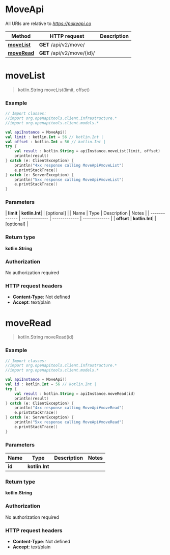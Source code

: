 # MoveApi

All URIs are relative to *https://pokeapi.co*

| Method | HTTP request | Description |
| ------------- | ------------- | ------------- |
| [**moveList**](MoveApi.md#moveList) | **GET** /api/v2/move/ |  |
| [**moveRead**](MoveApi.md#moveRead) | **GET** /api/v2/move/{id}/ |  |


<a id="moveList"></a>
# **moveList**
> kotlin.String moveList(limit, offset)



### Example
```kotlin
// Import classes:
//import org.openapitools.client.infrastructure.*
//import org.openapitools.client.models.*

val apiInstance = MoveApi()
val limit : kotlin.Int = 56 // kotlin.Int | 
val offset : kotlin.Int = 56 // kotlin.Int | 
try {
    val result : kotlin.String = apiInstance.moveList(limit, offset)
    println(result)
} catch (e: ClientException) {
    println("4xx response calling MoveApi#moveList")
    e.printStackTrace()
} catch (e: ServerException) {
    println("5xx response calling MoveApi#moveList")
    e.printStackTrace()
}
```

### Parameters
| **limit** | **kotlin.Int**|  | [optional] |
| Name | Type | Description  | Notes |
| ------------- | ------------- | ------------- | ------------- |
| **offset** | **kotlin.Int**|  | [optional] |

### Return type

**kotlin.String**

### Authorization

No authorization required

### HTTP request headers

 - **Content-Type**: Not defined
 - **Accept**: text/plain

<a id="moveRead"></a>
# **moveRead**
> kotlin.String moveRead(id)



### Example
```kotlin
// Import classes:
//import org.openapitools.client.infrastructure.*
//import org.openapitools.client.models.*

val apiInstance = MoveApi()
val id : kotlin.Int = 56 // kotlin.Int | 
try {
    val result : kotlin.String = apiInstance.moveRead(id)
    println(result)
} catch (e: ClientException) {
    println("4xx response calling MoveApi#moveRead")
    e.printStackTrace()
} catch (e: ServerException) {
    println("5xx response calling MoveApi#moveRead")
    e.printStackTrace()
}
```

### Parameters
| Name | Type | Description  | Notes |
| ------------- | ------------- | ------------- | ------------- |
| **id** | **kotlin.Int**|  | |

### Return type

**kotlin.String**

### Authorization

No authorization required

### HTTP request headers

 - **Content-Type**: Not defined
 - **Accept**: text/plain

